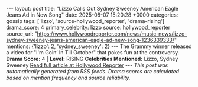 --- layout: post title: "Lizzo Calls Out Sydney Sweeney American Eagle Jeans Ad in New Song" date: 2025-08-07 15:20:28 +0000 categories: gossip tags: ['lizzo', 'source-hollywood_reporter', 'drama-rising'] drama_score: 4 primary_celebrity: lizzo source: hollywood_reporter source_url: "https://www.hollywoodreporter.com/news/music-news/lizzo-sydney-sweeney-jeans-american-eagle-ad-new-song-1236339333/" mentions: {'lizzo': 2, 'sydney_sweeney': 2} --- The Grammy winner released a video for "I'm Goin’ In Till October" that pokes fun at the controversy. **Drama Score:** 4 | **Level:** RISING **Celebrities Mentioned:** Lizzo, Sydney Sweeney [Read full article at Hollywood Reporter](https://www.hollywoodreporter.com/news/music-news/lizzo-sydney-sweeney-jeans-american-eagle-ad-new-song-1236339333/) --- *This post was automatically generated from RSS feeds. Drama scores are calculated based on mention frequency and source reliability.*